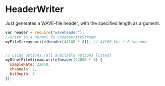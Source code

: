 HeaderWriter
====

Just generates a WAVE-file header, with the specified length as argument.

```javascript
var header = require("waveheader");
//write to a normal fs.createWriteStream
myFileStream.write(header(44100 * 8)); // 44100 khz * 8 seconds


// using options (all available options listed)
myOtherFileStream.write(header(22050 * 8) {
  sampleRate: 22050,
  channels: 2,
  bitDepth: 8
}); 
